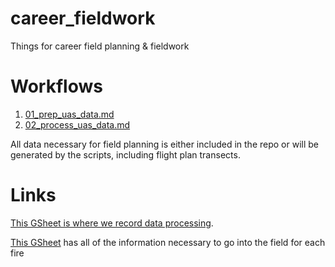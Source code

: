 # career_fieldwork

Things for career field planning & fieldwork

# Workflows
1. [01_prep_uas_data.md](https://github.com/TylerLMcIntosh/career_fieldwork/blob/main/workflows/01_prep_uas_data.md)
2. [02_process_uas_data.md](https://github.com/TylerLMcIntosh/career_fieldwork/blob/main/workflows/02_process_uas_data.md)

All data necessary for field planning is either included in the repo or will be generated by the scripts, including flight plan transects.

# Links

[This GSheet is where we record data processing](https://docs.google.com/spreadsheets/d/1QifnM6ORmHZaS2IsCR-tbr5HOFIdyin8sbgU08rIpkE/edit?usp=sharing).

[This GSheet](https://docs.google.com/spreadsheets/d/1iho3pscp-v-iX09zFPrUdBrjcLmxIiFC6-pt8w9-98M/edit#gid=1617334887) has all of the information necessary to go into the field for each fire
